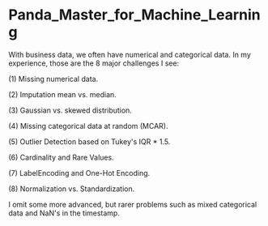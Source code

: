 # Panda_Master_for_Machine_Learning

With business data, we often have numerical and categorical data. In my experience, those are the 8 major challenges I see:

(1) Missing numerical data.

(2) Imputation mean vs. median.

(3) Gaussian vs. skewed distribution.

(4) Missing categorical data at random (MCAR).

(5) Outlier Detection based on Tukey's IQR * 1.5.

(6) Cardinality and Rare Values.

(7) LabelEncoding and One-Hot Encoding.

(8) Normalization vs. Standardization.

I omit some more advanced, but rarer problems such as mixed categorical data and NaN's in the timestamp.
